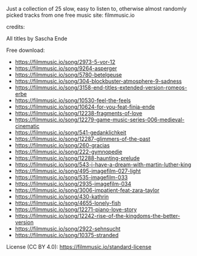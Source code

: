 Just a collection of 25 slow, easy to listen to, otherwise almost randomly picked tracks from one free music site: filmmusic.io

credits:

All titles by Sascha Ende

Free download:
-   https://filmmusic.io/song/2973-5-vor-12
-   https://filmmusic.io/song/9264-asperger
-   https://filmmusic.io/song/5780-betelgeuse
-   https://filmmusic.io/song/304-blockbuster-atmosphere-9-sadness
-   https://filmmusic.io/song/3158-end-titles-extended-version-romeos-erbe
-   https://filmmusic.io/song/10530-feel-the-feels
-   https://filmmusic.io/song/10624-for-you-feat-finja-ende
-   https://filmmusic.io/song/12238-fragments-of-love
-   https://filmmusic.io/song/12279-game-music-series-006-medieval-cinematic
-   https://filmmusic.io/song/541-gedanklichkeit
-   https://filmmusic.io/song/12287-glimmers-of-the-past
-   https://filmmusic.io/song/260-gracias
-   https://filmmusic.io/song/222-gymnopedie
-   https://filmmusic.io/song/12288-haunting-prelude
-   https://filmmusic.io/song/543-i-have-a-dream-with-martin-luther-king
-   https://filmmusic.io/song/495-imagefilm-027-light
-   https://filmmusic.io/song/535-imagefilm-033
-   https://filmmusic.io/song/2935-imagefilm-034
-   https://filmmusic.io/song/3006-impatient-feat-zara-taylor
-   https://filmmusic.io/song/430-kathrin
-   https://filmmusic.io/song/4655-lonely-fish
-   https://filmmusic.io/song/12271-piano-love-story
-   https://filmmusic.io/song/12242-rise-of-the-kingdoms-the-better-version
-   https://filmmusic.io/song/2922-sehnsucht
-   https://filmmusic.io/song/10375-stranded

License (CC BY 4.0): https://filmmusic.io/standard-license
